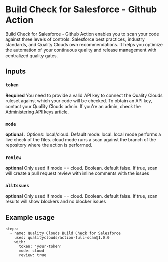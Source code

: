 # Build Check for Salesforce - Github Action

Build Check for Salesforce - Github Action enables you to scan your code against three levels of controls: Salesforce best practices, industry standards, and Quality Clouds own recommendations. It helps you optimize the automation of your continuous quality and release management with centralized quality gates.

## Inputs

### `token`

**Required** You need to provide a valid API key to connect the Quality Clouds ruleset against which your code will be checked. 
To obtain an API key, contact your Quality Clouds admin. If you're an admin, check the [Administering API keys article](https://docs.qualityclouds.com/qcd/administering-api-keys-31721787.html).

### `mode`

**optional** . Options: local/cloud. Default mode: local. local mode performs a live check of the files. cloud mode runs a scan against the branch of the repository where the action is performed. 

### `review`

**optional** Only used if mode == cloud. Boolean. default false. If true, scan will create a pull request review with inline comments with the issues 

### `allIssues`

**optional** Only used if mode == cloud. Boolean. default false. If true, scan results will show blockers and no blocker issues


## Example usage

```
steps:
  - name: Quality Clouds Build Check for Salesforce
    uses: qualityclouds/action-full-scan@1.0.0
    with:
      token: 'your-token'
      mode: cloud
      review: true
```
